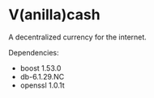 V(anilla)cash
===========

A decentralized currency for the internet.

Dependencies:

* boost 1.53.0
* db-6.1.29.NC
* openssl 1.0.1t
